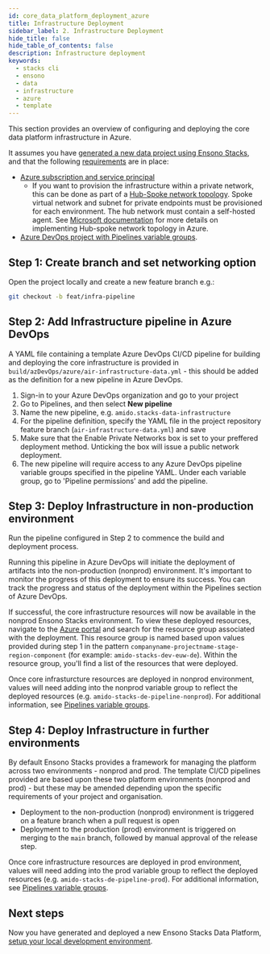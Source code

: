 ```yaml
---
id: core_data_platform_deployment_azure
title: Infrastructure Deployment
sidebar_label: 2. Infrastructure Deployment
hide_title: false
hide_table_of_contents: false
description: Infrastructure deployment
keywords:
  - stacks cli
  - ensono
  - data
  - infrastructure
  - azure
  - template
---
```


This section provides an overview of configuring and deploying the core data platform infrastructure in Azure.

It assumes you have [generated a new data project using Ensono Stacks](./generate_project.md), and that the following [requirements](./requirements_data_azure.md) are in place:

* [Azure subscription and service principal](./requirements_data_azure.md#azure-subscription)
    * If you want to provision the infrastructure within a private network, this can be done as part of a [Hub-Spoke network topology](../architecture/infrastructure_data_azure#networking). Spoke virtual network and subnet for private endpoints must be provisioned for each environment. The hub network must contain a self-hosted agent. See [Microsoft documentation](https://learn.microsoft.com/en-us/azure/architecture/reference-architectures/hybrid-networking/hub-spoke?tabs=cli) for more details on implementing Hub-spoke network topology in Azure.
* [Azure DevOps project with Pipelines variable groups](./requirements_data_azure.md#azure-devops).

## Step 1: Create branch and set networking option

Open the project locally and create a new feature branch e.g.:

```bash
git checkout -b feat/infra-pipeline
```

## Step 2: Add Infrastructure pipeline in Azure DevOps

A YAML file containing a template Azure DevOps CI/CD pipeline for building and deploying the core infrastructure is provided in `build/azDevOps/azure/air-infrastructure-data.yml` - this should be added as the definition for a new pipeline in Azure DevOps.

1. Sign-in to your Azure DevOps organization and go to your project
2. Go to Pipelines, and then select **New pipeline**
3. Name the new pipeline, e.g. `amido.stacks-data-infrastructure`
4. For the pipeline definition, specify the YAML file in the project repository feature branch (`air-infrastructure-data.yml`) and save
5. Make sure that the Enable Private Networks box is set to your preffered deployment method. Unticking the box will issue a public network deployment.
6. The new pipeline will require access to any Azure DevOps pipeline variable groups specified in the pipeline YAML. Under each variable group, go to 'Pipeline permissions' and add the pipeline.


## Step 3: Deploy Infrastructure in non-production environment

Run the pipeline configured in Step 2 to commence the build and deployment process.

Running this pipeline in Azure DevOps will initiate the deployment of artifacts into the non-production (nonprod) environment. It's important to monitor the progress of this deployment to ensure its success. You can track the progress and status of the deployment within the Pipelines section of Azure DevOps.

If successful, the core infrastructure resources will now be available in the nonprod Ensono Stacks environment. To view these deployed resources, navigate to the [Azure portal](https://portal.azure.com/) and search for the resource group associated with the deployment. This resource group is named based upon values provided during step 1 in the pattern
`companyname-projectname-stage-region-component` (for example: `amido-stacks-dev-euw-de`). Within the resource group, you'll find a list of the resources that were deployed.

Once core infrasturcture resources are deployed in nonprod environment, values will need adding into the nonprod variable group to reflect the deployed resources (e.g. `amido-stacks-de-pipeline-nonprod`). For additional information, see [Pipelines variable groups](./requirements_data_azure.md#azure-pipelines-variable-groups).

## Step 4: Deploy Infrastructure in further environments

By default Ensono Stacks provides a framework for managing the platform across two environments - nonprod and prod.
The template CI/CD pipelines provided are based upon these two platform environments (nonprod and prod) - but these may be amended depending upon the specific requirements of your project and organisation.

* Deployment to the non-production (nonprod) environment is triggered on a feature branch when a pull request is open
* Deployment to the production (prod) environment is triggered on merging to the `main` branch, followed by manual approval of the release step.

Once core infrastructure resources are deployed in prod environment, values will need adding into the prod variable group to reflect the deployed resources (e.g. `amido-stacks-de-pipeline-prod`). For additional information, see [Pipelines variable groups](./requirements_data_azure.md#azure-pipelines-variable-groups).

## Next steps

Now you have generated and deployed a new Ensono Stacks Data Platform, [setup your local development environment](./dev_quickstart_data_azure.md).
